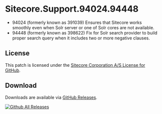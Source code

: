 # Sitecore.Support.94024.94448
* 94024 (formerly known as 391039) Ensures that Sitecore works smoothly even when Solr server or one of Solr cores are not available.
* 94448 (formerly known as 398622) Fix for Solr search provider to build proper search query when it includes two or more negative clauses.

## License  
This patch is licensed under the [Sitecore Corporation A/S License for GitHub](https://github.com/sitecoresupport/Sitecore.Support.94024.94448/blob/master/LICENSE).  

## Download  
Downloads are available via [GitHub Releases](https://github.com/sitecoresupport/Sitecore.Support.94024.94448/releases).  

[![Github All Releases](https://img.shields.io/github/downloads/SitecoreSupport/Sitecore.Support.94024.94448/total.svg)](https://github.com/SitecoreSupport/Sitecore.Support.94024.94448/releases)
